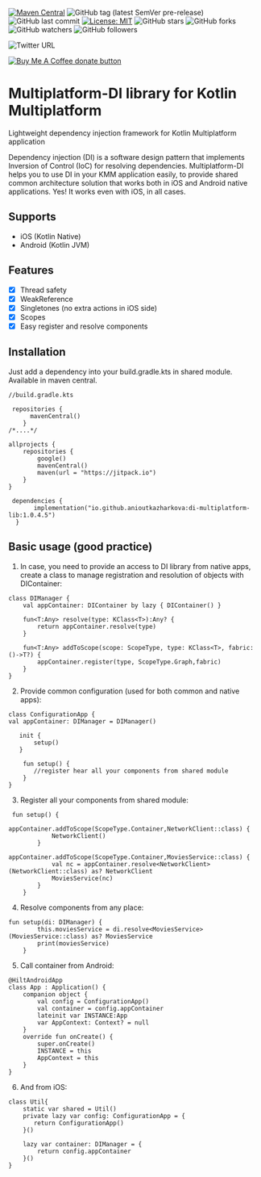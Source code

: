 [![Maven Central](https://maven-badges.herokuapp.com/maven-central/io.github.anioutkazharkova/di-multiplatform-lib/badge.svg)](https://maven-badges.herokuapp.com/maven-central/io.github.anioutkazharkova/di-multiplatform-lib) ![GitHub tag (latest SemVer pre-release)](https://img.shields.io/github/v/tag/anioutkazharkova/di-multiplatform-lib?include_prereleases) ![GitHub last commit](https://img.shields.io/github/last-commit/anioutkazharkova/di-multiplatform-lib) [![License: MIT](https://img.shields.io/badge/License-MIT-yellow.svg)](https://opensource.org/licenses/MIT)
![GitHub stars](https://img.shields.io/github/stars/anioutkazharkova/di-multiplatform-lib?style=social) ![GitHub forks](https://img.shields.io/github/forks/anioutkazharkova/di-multiplatform-lib?style=social) ![GitHub watchers](https://img.shields.io/github/watchers/anioutkazharkova/di-multiplatform-lib?style=social) ![GitHub followers](https://img.shields.io/github/followers/anioutkazharkova?style=social)

![Twitter URL](https://img.shields.io/twitter/url?style=social&url=https%3A%2F%2Ftwitter.com%2Fanioutkajarkova)

<span class="badge-buymeacoffee">
<a href="https://www.buymeacoffee.com/azharkova" title="Donate to this project using Buy Me A Coffee"><img src="https://img.shields.io/badge/buy%20me%20a%20coffee-donate-yellow.svg" alt="Buy Me A Coffee donate button" /></a>
</span>

# Multiplatform-DI library for Kotlin Multiplatform

Lightweight dependency injection framework for Kotlin Multiplatform application

Dependency injection (DI) is a software design pattern that implements Inversion of Control (IoC) for resolving dependencies. Multiplatform-DI helps you to use DI in your KMM application easily, to provide shared common architecture solution that works both in iOS and Android native applications.
Yes! It works even with iOS, in all cases. 

## Supports

* iOS (Kotlin Native)
* Android (Kotlin JVM)

## Features

- [x] Thread safety
- [x] WeakReference
- [x] Singletones (no extra actions in iOS side)
- [x] Scopes 
- [x] Easy register and resolve components  

## Installation

Just add a dependency into your build.gradle.kts in shared module.
Available in maven central.
```
//build.gradle.kts

 repositories {
      mavenCentral()
    }
/*....*/

allprojects {
    repositories {
        google()
        mavenCentral()
        maven(url = "https://jitpack.io")
    }
}
```

```
 dependencies {
       implementation("io.github.anioutkazharkova:di-multiplatform-lib:1.0.4.5")
  }
  ```
  
## Basic usage (good practice)

1. In case, you need to provide an access to DI library from native apps, create a class to manage registration and resolution of objects with DIContainer:
```
class DIManager {
    val appContainer: DIContainer by lazy { DIContainer() }

    fun<T:Any> resolve(type: KClass<T>):Any? {
        return appContainer.resolve(type)
    }

    fun<T:Any> addToScope(scope: ScopeType, type: KClass<T>, fabric: ()->T?) {
        appContainer.register(type, ScopeType.Graph,fabric)
    }
}
```
2. Provide common configuration (used for both common and native apps):
```
class ConfigurationApp {
val appContainer: DIManager = DIManager()

   init {
       setup()
   }

    fun setup() {
       //register hear all your components from shared module
    }
}
```
3. Register all your components from shared module: 
```
 fun setup() {
        appContainer.addToScope(ScopeType.Container,NetworkClient::class) {
            NetworkClient()
        }
        appContainer.addToScope(ScopeType.Container,MoviesService::class) {
            val nc = appContainer.resolve<NetworkClient>(NetworkClient::class) as? NetworkClient
            MoviesService(nc)
        }
    }
```
4. Resolve components from any place:
```
fun setup(di: DIManager) {
        this.moviesService = di.resolve<MoviesService>(MoviesService::class) as? MoviesService
        print(moviesService)
    }
```
5. Call container from Android:
```
@HiltAndroidApp
class App : Application() {
    companion object {
        val config = ConfigurationApp()
        val container = config.appContainer
        lateinit var INSTANCE:App
        var AppContext: Context? = null
    }
    override fun onCreate() {
        super.onCreate()
        INSTANCE = this
        AppContext = this
    }
}
```
6. And from iOS:
```
class Util{
    static var shared = Util()
    private lazy var config: ConfigurationApp = {
       return ConfigurationApp()
    }()
    
    lazy var container: DIManager = {
        return config.appContainer
    }()
}
```

